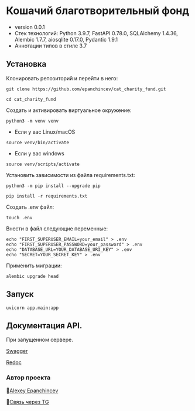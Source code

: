 # Кошачий благотворительный фонд
- version 0.0.1
- Стек технологий: Python 3.9.7, FastAPI 0.78.0, SQLAlchemy 1.4.36, Alembic 1.7.7, aiosqlite 0.17.0, Pydantic 1.9.1
- Аннотации типов в стиле 3.7
## Установка
Клонировать репозиторий и перейти в него:

```shell
git clone https://github.com/epanchincev/cat_charity_fund.git
```

```shell
cd cat_charity_fund
```

Cоздать и активировать виртуальное окружение:

```shell
python3 -m venv venv
```

* Если у вас Linux/macOS

```shell
source venv/bin/activate
```

* Если у вас windows

```shell
source venv/scripts/activate
```

Установить зависимости из файла requirements.txt:

```shell
python3 -m pip install --upgrade pip
```

```shell
pip install -r requirements.txt
```

Создать .env файл:
```shell
touch .env
```

Внести в файл следующие переменные:
```shell
echo "FIRST_SUPERUSER_EMAIL=your_email" > .env
echo "FIRST_SUPERUSER_PASSWORD=your_password" > .env
echo "DATABASE_URL=YOUR_DATABASE_URI_KEY" > .env
echo "SECRET=YOUR_SECRET_KEY" > .env
```

Применить миграции:
```shell
alembic upgrade head
```
## Запуск
```shell
uvicorn app.main:app
```

## Документация API.
При запущенном сервере.

[Swagger](https://127.0.0.1:8000/docs)

[Redoc](https://127.0.0.1:8000/redoc)

### Автор проекта
:construction_worker:[Alexey Epanchincev](https://github.com/epanchincev/)

:calling:[Связь через TG](https://t.me/epanchincev)